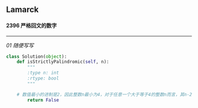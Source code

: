 ## Lamarck &nbsp; &nbsp; &nbsp;
#### 2396  严格回文的数字
---


*01  随便写写*
```python
class Solution(object):
    def isStrictlyPalindromic(self, n):
        """
        :type n: int
        :rtype: bool
        """

    # 数值最小的进制是2，因此整数n最小为4，对于任意一个大于等于4的整数n而言，其n-2进制为12，不为回文，即任何一个数n都不满足体验，直接返回false
        return False  
```